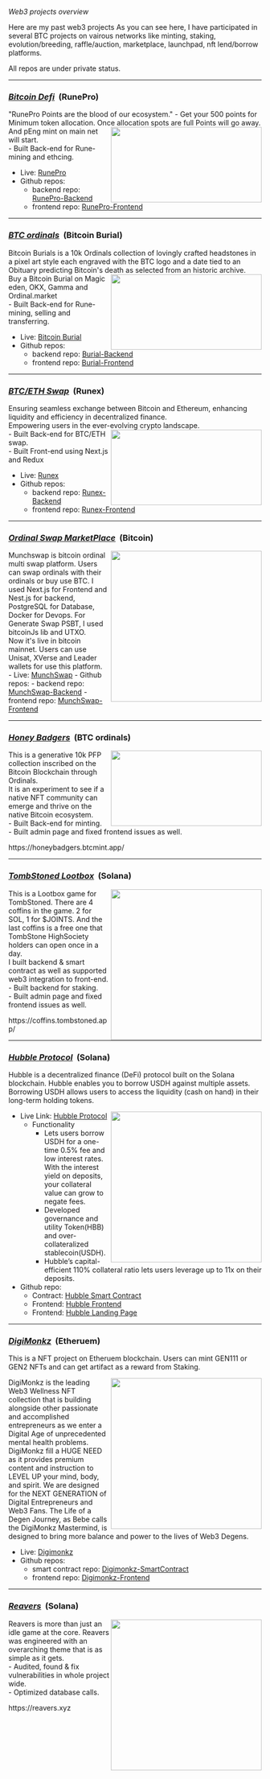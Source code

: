 <i>Web3 projects overview</i>

Here are my past web3 projects
As you can see here, I have participated in several BTC projects on vairous networks like minting, staking, evolution/breeding, raffle/auction, marketplace, launchpad, nft lend/borrow platforms. 
<div>All repos are under private status.</div>


<hr/>
<h3><u><strong><i>Bitcoin Defi</i></strong></u> &nbsp;(RunePro)</h3>
<div>"RunePro Points are the blood of our ecosystem." - Get your 500 points for Minimum token allocation. Once allocation spots are full Points will go away.</div>
<img align="right" width="300px" height="150px" src="https://github.com/sakele1026/project-overview-btc-etc/assets/142078464/2f5d9b30-7440-44d4-9978-32b65918ffdb">
<div>And pEng mint on main net will start.</div>
<div>- Built Back-end for Rune-mining and ethcing.</div>

- Live: <a href="https://runepro.com/">RunePro</a>
- Github repos: 
  - backend repo: <a href="https://github.com/ptc-bink/runepro-app">RunePro-Backend</a>
  - frontend repo: <a href="https://github.com/ptc-bink/runepro-FE">RunePro-Frontend</a>


<hr/>
<h3><u><strong><i>BTC ordinals</i></strong></u> &nbsp;(Bitcoin Burial)</h3>
<div>Bitcoin Burials is a 10k Ordinals collection of lovingly crafted headstones in a pixel art style each engraved with the BTC logo and a date tied to an Obituary predicting Bitcoin's death as selected from an historic archive.</div>
<img align="right" width="300px" height="150px" src="https://github.com/sakele1026/project-overview-btc-etc/assets/142078464/b64f50c4-32f7-45ed-83e7-428661fca89d">
<div>Buy a Bitcoin Burial on Magic eden, OKX, Gamma and Ordinal.market</div>
<div>- Built Back-end for Rune-mining, selling and transferring.</div>

- Live: <a href="https://bitcoinburials.com/runes/mine">Bitcoin Burial</a>
- Github repos: 
  - backend repo: <a href="https://github.com/ptc-bink/bitcoinburials-app">Burial-Backend</a>
  - frontend repo: <a href="https://github.com/ptc-bink/bitcoinburials-FE">Burial-Frontend</a>


<hr/>
<h3><u><strong><i>BTC/ETH Swap</i></strong></u> &nbsp;(Runex)</h3>
<div>Ensuring seamless exchange between Bitcoin and Ethereum, enhancing liquidity and efficiency in decentralized finance.</div>
<div>Empowering users in the ever-evolving crypto landscape.</div>
<img align="right" width="300px" height="150px" src="https://github.com/sakele1026/project-overview-btc-etc/assets/142078464/d4b2c3ea-27b2-4a41-be4c-e13bbcce0456">
<div>- Built Back-end for BTC/ETH swap.</div>
<div>- Built Front-end using Next.js and Redux</div>

- Live: <a href="https://runex.tech">Runex</a>
- Github repos: 
  - backend repo: <a href="https://github.com/ptc-bink/runex-app">Runex-Backend</a>
  - frontend repo: <a href="https://github.com/ptc-bink/runex-FE">Runex-Frontend</a>


<hr/>
<h3><u><strong><i>Ordinal Swap MarketPlace</i></strong></u> &nbsp;(Bitcoin)</h3>
<img align="right" width="300px" src="https://github.com/victoryfox19931116/Blockchain-Projects-Overview/assets/89193350/d4941f09-ee40-4e29-85cf-e8978a6a2705">
<div>Munchswap is bitcoin ordinal multi swap platform. Users can swap ordinals with their ordinals or buy use BTC. I used Next.js for Frontend and Nest.js for backend, PostgreSQL for Database, Docker for Devops. For Generate Swap PSBT, I used bitcoinJs lib and UTXO.</div> 
<div>Now it's live in bitcoin mainnet. Users can use Unisat, XVerse and Leader wallets for use this platform.</div>
- Live: <a href="https://munchswap.xyz/">MunchSwap</a>
- Github repos: 
  - backend repo: <a href="https://github.com/ptc-bink/swap-apis">MunchSwap-Backend</a>
  - frontend repo: <a href="https://github.com/ptc-bink/munchswap/">MunchSwap-Frontend</a>


<hr/>
<h3><u><strong><i>Honey Badgers</i></strong></u> &nbsp;(BTC ordinals)</h3>
<img align="right" width="300px" height="150px" src="https://github.com/sakele1026/project-overview-btc-etc/assets/142078464/d04c5236-94c9-4e2f-93a5-8d8c2c3e7735">
<div>This is a generative 10k PFP collection inscribed on the Bitcoin Blockchain through Ordinals.</div>
<div>It is an experiment to see if a native NFT community can emerge and thrive on the native Bitcoin ecosystem.</div>
<div>- Built Back-end for minting.</div>
<div>- Built admin page and fixed frontend issues as well.</div>
<p> https://honeybadgers.btcmint.app/</p>


<hr />
<h3><u><strong><i>TombStoned Lootbox</i></strong></u> &nbsp;(Solana)</h3>
<img align="right" width="300px" src="https://github.com/sakele1026/project-overview-btc-etc/assets/142078464/0e5613d7-7209-4397-b0a5-654589fe054f">
<div>This is a Lootbox game for TombStoned. There are 4 coffins in the game. 2 for SOL, 1 for $JOINTS. And the last coffins is a free one that TombStone HighSociety holders can open once in a day.</div>
<div>I built backend & smart contract as well as supported web3 integration to front-end.</div>
<div>- Built backend for staking.</div>
<div>- Built admin page and fixed frontend issues as well.</div>
<p> https://coffins.tombstoned.app/</p>


<hr />
<h3><u><strong><i>Hubble Protocol</i></strong></u> &nbsp;(Solana)</h3>

Hubble is a decentralized finance (DeFi) protocol built on the Solana blockchain. Hubble enables you to borrow USDH against multiple assets. Borrowing USDH allows users to access the liquidity (cash on hand) in their long-term holding tokens.

<img align="right" width="300px" src="https://github.com/victoryfox19931116/Blockchain-Projects-Overview/assets/89193350/801609f5-216b-4792-9db8-c1140ac38e64">

- Live Link: <a href="https://hubbleprotocol.io">Hubble Protocol</a>
  - Functionality
    - Lets users borrow USDH for a one-time 0.5% fee and low interest rates. With the interest yield on deposits, your collateral value can grow to negate fees.
    - Developed governance and utility Token(HBB) and over-collateralized stablecoin(USDH).
    - Hubble’s capital-efficient 110% collateral ratio lets users leverage up to 11x on their deposits.
- Github repo:
  - Contract: <a href="https://github.com/victoryfox19931116/Hubble-Backend">Hubble Smart Contract</a>
  - Frontend: <a href="https://github.com/victoryfox19931116/Hubble-FrontEnd">Hubble Frontend</a>
  - Frontend: <a href="https://github.com/victoryfox19931116/Hubble-landing-page">Hubble Landing Page</a>


<hr />
<h3><u><strong><i>DigiMonkz</i></strong></u> &nbsp;(Etheruem)</h3>

This is a NFT project on Etheruem blockchain. Users can mint GEN111 or GEN2 NFTs and can get artifact as a reward from Staking.

<img align="right" width="300px" src="https://github.com/victoryfox19931116/Blockchain-Projects-Overview/assets/89193350/7bfef799-1101-47a0-b747-bcb910683e92">

DigiMonkz is the leading Web3 Wellness NFT collection that is building alongside other passionate and accomplished entrepreneurs as we enter a Digital Age of unprecedented mental health problems. DigiMonkz fill a HUGE NEED as it provides premium content and instruction to LEVEL UP your mind, body, and spirit. We are designed for the NEXT GENERATION of Digital Entrepreneurs and Web3 Fans. The Life of a Degen Journey, as Bebe calls the DigiMonkz Mastermind, is designed to bring more balance and power to the lives of Web3 Degens.

- Live: <a href="https://digimonkz.com/">Digimonkz</a>
- Github repos: 
  - smart contract repo: <a href="https://github.com/victoryfox19931116/DigiMonkz-Staking">Digimonkz-SmartContract</a>
  - frontend repo: <a href="https://github.com/victoryfox19931116/DigiMokz-Frontend">Digimonkz-Frontend</a>

  

<hr />
<h3><u><strong><i>Reavers</i></strong></u> &nbsp;(Solana)</h3>
<img align="right" width="300px" src="https://github.com/sakele1026/projects-overview-sol-etc-/assets/142078464/494616df-19bd-4bf7-bbda-d1ec9b6011f7">
<div>Reavers is more than just an idle game at the core. Reavers was engineered with an overarching theme that is as simple as it gets.</div>
<div>- Audited, found & fix vulnerabilities in whole project wide.</div>
<div>- Optimized database calls.</div>
<p> https://reavers.xyz </p>
